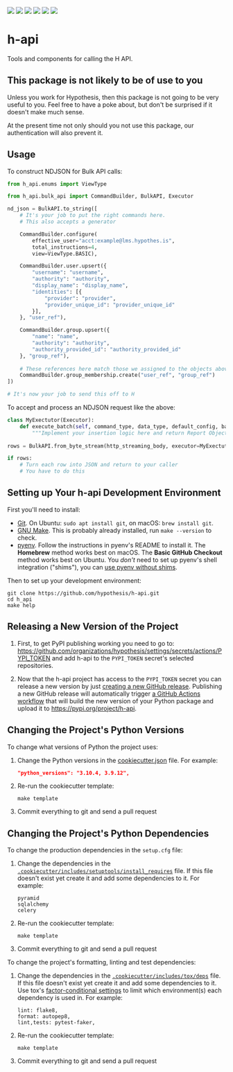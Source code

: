 <a href="https://github.com/hypothesis/h-api/actions/workflows/ci.yml?query=branch%3Amain"><img src="https://img.shields.io/github/workflow/status/hypothesis/h-api/CI/main"></a>
<a href="https://pypi.org/project/h-api"><img src="https://img.shields.io/pypi/v/h-api"></a>
<a><img src="https://img.shields.io/badge/python-3.9 | 3.8-success"></a>
<a href="https://github.com/hypothesis/h-api/blob/main/LICENSE"><img src="https://img.shields.io/badge/license-BSD--2--Clause-success"></a>
<a href="https://github.com/hypothesis/cookiecutters/tree/main/pypackage"><img src="https://img.shields.io/badge/cookiecutter-pypackage-success"></a>
<a href="https://black.readthedocs.io/en/stable/"><img src="https://img.shields.io/badge/code%20style-black-000000"></a>

# h-api

Tools and components for calling the H API.

This package is not likely to be of use to you
----------------------------------------------

Unless you work for Hypothesis, then this package is not going to be very
useful to you. Feel free to have a poke about, but don't be surprised if it
doesn't make much sense.

At the present time not only should you not use this package, our 
authentication will also prevent it.

Usage
-----

To construct NDJSON for Bulk API calls:

```python
from h_api.enums import ViewType

from h_api.bulk_api import CommandBuilder, BulkAPI, Executor

nd_json = BulkAPI.to_string([
    # It's your job to put the right commands here. 
    # This also accepts a generator

    CommandBuilder.configure(
        effective_user="acct:example@lms.hypothes.is", 
        total_instructions=4, 
        view=ViewType.BASIC),

    CommandBuilder.user.upsert({
        "username": "username",
        "authority": "authority",
        "display_name": "display_name",
        "identities": [{
            "provider": "provider",
            "provider_unique_id": "provider_unique_id"
        }],
    }, "user_ref"),

    CommandBuilder.group.upsert({
        "name": "name",
        "authority": "authority",
        "authority_provided_id": "authority_provided_id"
    }, "group_ref"),
    
    # These references here match those we assigned to the objects above
    CommandBuilder.group_membership.create("user_ref", "group_ref")
])

# It's now your job to send this off to H
```

To accept and process an NDJSON request like the above:
```python
class MyExectutor(Executor):
    def execute_batch(self, command_type, data_type, default_config, batch):
        """Implement your insertion logic here and return Report Objects"""
        
rows = BulkAPI.from_byte_stream(http_streaming_body, executor=MyExectutor())

if rows:
    # Turn each row into JSON and return to your caller
    # You have to do this
```

## Setting up Your h-api Development Environment

First you'll need to install:

* [Git](https://git-scm.com/).
  On Ubuntu: `sudo apt install git`, on macOS: `brew install git`.
* [GNU Make](https://www.gnu.org/software/make/).
  This is probably already installed, run `make --version` to check.
* [pyenv](https://github.com/pyenv/pyenv).
  Follow the instructions in pyenv's README to install it.
  The **Homebrew** method works best on macOS.
  The **Basic GitHub Checkout** method works best on Ubuntu.
  You _don't_ need to set up pyenv's shell integration ("shims"), you can
  [use pyenv without shims](https://github.com/pyenv/pyenv#using-pyenv-without-shims).

Then to set up your development environment:

```terminal
git clone https://github.com/hypothesis/h-api.git
cd h_api
make help
```

## Releasing a New Version of the Project

1. First, to get PyPI publishing working you need to go to:
   <https://github.com/organizations/hypothesis/settings/secrets/actions/PYPI_TOKEN>
   and add h-api to the `PYPI_TOKEN` secret's selected
   repositories.

2. Now that the h-api project has access to the `PYPI_TOKEN` secret
   you can release a new version by just [creating a new GitHub release](https://docs.github.com/en/repositories/releasing-projects-on-github/managing-releases-in-a-repository).
   Publishing a new GitHub release will automatically trigger
   [a GitHub Actions workflow](.github/workflows/pypi.yml)
   that will build the new version of your Python package and upload it to
   <https://pypi.org/project/h-api>.

## Changing the Project's Python Versions

To change what versions of Python the project uses:

1. Change the Python versions in the
   [cookiecutter.json](.cookiecutter/cookiecutter.json) file. For example:

   ```json
   "python_versions": "3.10.4, 3.9.12",
   ```

2. Re-run the cookiecutter template:

   ```terminal
   make template
   ```

3. Commit everything to git and send a pull request

## Changing the Project's Python Dependencies

To change the production dependencies in the `setup.cfg` file:

1. Change the dependencies in the [`.cookiecutter/includes/setuptools/install_requires`](.cookiecutter/includes/setuptools/install_requires) file.
   If this file doesn't exist yet create it and add some dependencies to it.
   For example:

   ```
   pyramid
   sqlalchemy
   celery
   ```

2. Re-run the cookiecutter template:

   ```terminal
   make template
   ```

3. Commit everything to git and send a pull request

To change the project's formatting, linting and test dependencies:

1. Change the dependencies in the [`.cookiecutter/includes/tox/deps`](.cookiecutter/includes/tox/deps) file.
   If this file doesn't exist yet create it and add some dependencies to it.
   Use tox's [factor-conditional settings](https://tox.wiki/en/latest/config.html#factors-and-factor-conditional-settings)
   to limit which environment(s) each dependency is used in.
   For example:

   ```
   lint: flake8,
   format: autopep8,
   lint,tests: pytest-faker,
   ```

2. Re-run the cookiecutter template:

   ```terminal
   make template
   ```

3. Commit everything to git and send a pull request
